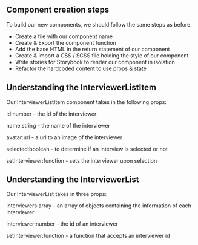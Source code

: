 ## Component creation steps

To build our new components, we should follow the same steps as before.

- Create a file with our component name
- Create & Export the component function
- Add the base HTML in the return statement of our component
- Create & Import a CSS / SCSS file holding the style of our component
- Write stories for Storybook to render our component in isolation
- Refactor the hardcoded content to use props & state

<!--  -->

## Understanding the InterviewerListItem

Our InterviewerListItem component takes in the following props:

id:number - the id of the interviewer

name:string - the name of the interviewer

avatar:url - a url to an image of the interviewer

selected:boolean - to determine if an interview is selected or not

setInterviewer:function - sets the interviewer upon selection

## Understanding the InterviewerList

Our InterviewerList takes in three props:

interviewers:array - an array of objects containing the information of each interviewer

interviewer:number - the id of an interviewer

setInterviewer:function - a function that accepts an interviewer id
